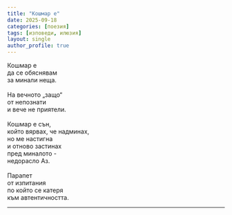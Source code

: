 ```yaml
---
title: "Кошмар е"
date: 2025-09-18
categories: [поезия]
tags: [изповеди, илюзия]
layout: single
author_profile: true
---
```


<div class="poem3">

Кошмар е<br/>
да се обяснявам<br/>
за минали неща.<br/>
<br/>
На вечното „защо“<br/>
от непознати<br/>
и вече не приятели.<br/>
<br/>
Кошмар е сън,<br/>
който вярвах, че надминах, <br/>
но ме настигна<br/>
и отново застинах<br/>
пред миналото -<br/>
недорасло Аз.<br/>
<br/>
Парапет<br/>
от изпитания<br/>
по който се катеря<br/>
към автентичността. <br/>

<hr/>
</div>